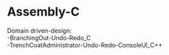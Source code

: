 # Assembly-C

Domain driven-design: <br/>
  -BranchingOut-Undo-Redo_C<br/>
  -TrenchCoatAdministrator-Undo-Redo-ConsoleUI_C++<br/>
